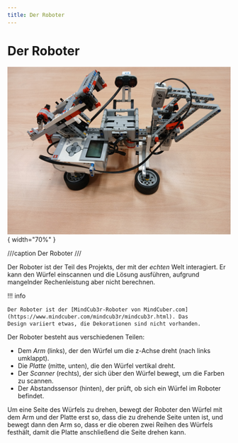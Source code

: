 ```yaml
---
title: Der Roboter
---
```


# Der Roboter

![Der Roboter](/images/robot_1.jpg){ width="70%" }

///caption
Der Roboter
///

Der Roboter ist der Teil des Projekts, der mit der *echten* Welt interagiert. Er kann den Würfel einscannen und die 
Lösung ausführen, aufgrund mangelnder Rechenleistung aber nicht berechnen.

!!! info

    Der Roboter ist der [MindCub3r-Roboter von MindCuber.com](https://www.mindcuber.com/mindcub3r/mindcub3r.html). Das 
    Design variiert etwas, die Dekorationen sind nicht vorhanden.


Der Roboter besteht aus verschiedenen Teilen:

* Dem *Arm* (links), der den Würfel um die z-Achse dreht (nach links umklappt).
* Die *Platte* (mitte, unten), die den Würfel vertikal dreht.
* Der *Scanner* (rechts), der sich über den Würfel bewegt, um die Farben zu scannen.
* Der Abstandssensor (hinten), der prüft, ob sich ein Würfel im Roboter befindet.

Um eine Seite des Würfels zu drehen, bewegt der Roboter den Würfel mit dem Arm und der Platte erst so, dass die zu 
drehende Seite unten ist, und bewegt dann den Arm so, dass er die oberen zwei Reihen des Würfels festhält, damit die 
Platte anschließend die Seite drehen kann.
